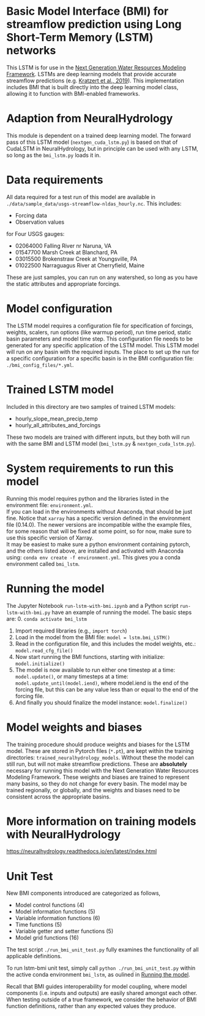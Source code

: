 # Basic Model Interface (BMI) for streamflow prediction using Long Short-Term Memory (LSTM) networks
This LSTM is for use in the [Next Generation Water Resources Modeling Framework](https://github.com/NOAA-OWP/ngen). LSTMs are deep learning models that provide accurate streamflow predictions (e.g. [Kratzert et al., 2019](https://hess.copernicus.org/articles/23/5089/2019/)). This implementation includes BMI that is built directly into the deep learning model class, allowing it to function with BMI-enabled frameworks.  

# Adaption from NeuralHydrology
This module is dependent on a trained deep learning model. The forward pass of this LSTM model (`nextgen_cuda_lstm.py`) is based on that of CudaLSTM in NeuralHydrology, but in principle can be used with any LSTM, so long as the `bmi_lstm.py` loads it in.  

# Data requirements
All data required for a test run of this model are available in `./data/sample_data/usgs-streamflow-nldas_hourly.nc`. This includes:
* Forcing data
* Observation values  

for Four USGS gauges:
* 02064000 Falling River nr Naruna, VA
* 01547700 Marsh Creek at Blanchard, PA
* 03015500 Brokenstraw Creek at Youngsville, PA
* 01022500 Narraguagus River at Cherryfield, Maine  

These are just samples, you can run on any watershed, so long as you have the static attributes and appropriate forcings.   

# Model configuration
The LSTM model requires a configuration file for specification of forcings, weights, scalers, run options (like warmup period), run time period, static basin parameters and model time step. This configuration file needs to be generated for any specific application of the LSTM model.
This LSTM model will run on any basin with the required inputs. The place to set up the run for a specific configuration for a specific basin is in the BMI configuration file: `./bmi_config_files/*.yml`.

# Trained LSTM model
Included in this directory are two samples of trained LSTM models:
* hourly_slope_mean_precip_temp
* hourly_all_attributes_and_forcings  

These two models are trained with different inputs, but they both will run with the same BMI and LSTM model (`bmi_lstm.py` & `nextgen_cuda_lstm.py`).

# System requirements to run this model
Running this model requires python and the libraries listed in the environment file: `environment.yml`.  
If you can load in the environments without Anaconda, that should be just fine. Notice that `xarray` has a specific version defined in the environment file (0.14.0). The newer versions are incompatible withe the example files, for some reason that will be fixed at some point, so for now, make sure to use this specific version of Xarray.  
It may be easiest to make sure a python environment containing pytorch, and the others listed above, are installed and activated with Anaconda using: `conda env create -f environment.yml`. This gives you a conda environment called `bmi_lstm`.  

# Running the model
The Jupyter Notebook `run-lstm-with-bmi.ipynb` and a Python script `run-lstm-with-bmi.py` have an example of running the model. The basic steps are:
0. `conda activate bmi_lstm`
1. Import required libraries (e.g., `import torch`)
2. Load in the model from the BMI file: `model = lstm.bmi_LSTM()`
3. Read in the configuration file, and this includes the model weights, etc.: `model.read_cfg_file()`
4. Now start running the BMI functions, starting with initialize: `model.initialize()`
5. The model is now available to run either one timestep at a time: `model.update()`, or many timesteps at a time: `model.update_until(model.iend)`, where model.iend is the end of the forcing file, but this can be any value less than or equal to the end of the forcing file.
6. And finally you should finalize the model instance: `model.finalize()`

# Model weights and biases
The training procedure should produce weights and biases for the LSTM model. These are stored in Pytorch files (`*.pt`), are kept within the training directories: `trained_neuralhydrology_models`. Without these the model can still run, but will not make streamflow predictions. These are **absolutely** necessary for running this model with the Next Generation Water Resources Modeling Framework. These weights and biases are trained to represent many basins, so they do not change for every basin. The model may be trained regionally, or globally, and the weights and biases need to be consistent across the appropriate basins.

# More information on training models with NeuralHydrology
https://neuralhydrology.readthedocs.io/en/latest/index.html

# Unit Test
New BMI components introduced are categorized as follows,  
- Model control functions (4)
- Model information functions (5)
- Variable information functions (6)
- Time functions (5)
- Variable getter and setter functions (5)
- Model grid functions (16)

The test script `./run_bmi_unit_test.py` fully examines the functionality of all applicable definitions.

To run lstm-bmi unit test, simply call `python ./run_bmi_unit_test.py` within the active conda environment `bmi_lstm`, as oulined in [Running the model](#running-the-model).

Recall that BMI guides interoperability for model coupling, where model components (i.e. inputs and outputs) are easily shared amongst each other.
When testing outside of a true framework, we consider the behavior of BMI function definitions, rather than any expected values they produce. 
